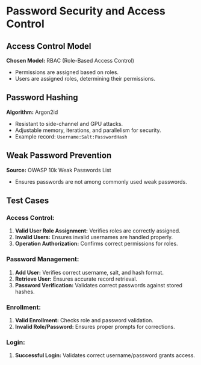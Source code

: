# Password Security and Access Control

## Access Control Model
**Chosen Model:** RBAC (Role-Based Access Control)
- Permissions are assigned based on roles.
- Users are assigned roles, determining their permissions.

## Password Hashing
**Algorithm:** Argon2id
- Resistant to side-channel and GPU attacks.
- Adjustable memory, iterations, and parallelism for security.
- Example record: `Username:Salt:PasswordHash`

## Weak Password Prevention
**Source:** OWASP 10k Weak Passwords List
- Ensures passwords are not among commonly used weak passwords.

## Test Cases
### Access Control:
1. **Valid User Role Assignment:** Verifies roles are correctly assigned.
2. **Invalid Users:** Ensures invalid usernames are handled properly.
3. **Operation Authorization:** Confirms correct permissions for roles.

### Password Management:
1. **Add User:** Verifies correct username, salt, and hash format.
2. **Retrieve User:** Ensures accurate record retrieval.
3. **Password Verification:** Validates correct passwords against stored hashes.

### Enrollment:
1. **Valid Enrollment:** Checks role and password validation.
2. **Invalid Role/Password:** Ensures proper prompts for corrections.

### Login:
1. **Successful Login:** Validates correct username/password grants access.
